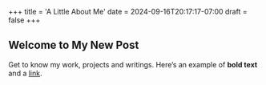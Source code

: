 +++
title = 'A Little About Me'
date = 2024-09-16T20:17:17-07:00
draft = false
+++

## Welcome to My New Post

Get to know my work, projects and writings. Here’s an example of **bold text** and a [link](https://example.com).